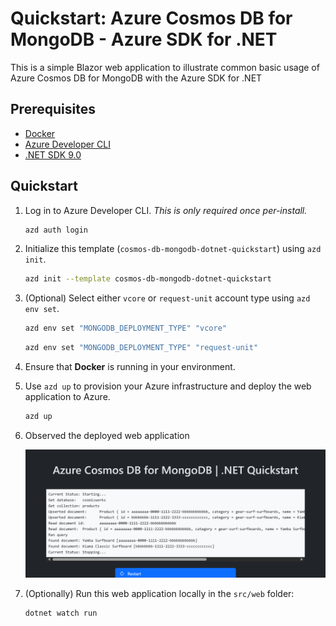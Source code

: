 <!--
---
page_type: sample
name: "Quickstart: Azure Cosmos DB for MongoDB and Azure SDK for .NET"
description: This is a simple ASP.NET web application to illustrate common basic usage of Azure Cosmos DB for MongoDB and the Azure SDK for .NET.
urlFragment: template
languages:
- csharp
- azdeveloper
products:
- azure-cosmos-db
---
-->

# Quickstart: Azure Cosmos DB for MongoDB - Azure SDK for .NET

This is a simple Blazor web application to illustrate common basic usage of Azure Cosmos DB for MongoDB with the Azure SDK for .NET

## Prerequisites

- [Docker](https://www.docker.com/)
- [Azure Developer CLI](https://aka.ms/azd-install)
- [.NET SDK 9.0](https://dotnet.microsoft.com/download/dotnet/9.0) 

## Quickstart

1. Log in to Azure Developer CLI. *This is only required once per-install.*

    ```bash
    azd auth login
    ```

1. Initialize this template (`cosmos-db-mongodb-dotnet-quickstart`) using `azd init`.

    ```bash
    azd init --template cosmos-db-mongodb-dotnet-quickstart
    ```

1. (Optional) Select either `vcore` or `request-unit` account type using `azd env set`.

    ```bash
    azd env set "MONGODB_DEPLOYMENT_TYPE" "vcore"
    ```

    ```bash
    azd env set "MONGODB_DEPLOYMENT_TYPE" "request-unit"
    ```

1. Ensure that **Docker** is running in your environment.

1. Use `azd up` to provision your Azure infrastructure and deploy the web application to Azure.

    ```bash
    azd up
    ```

1. Observed the deployed web application

    ![Screenshot of the deployed web application.](assets/web.png)

1. (Optionally) Run this web application locally in the `src/web` folder: 

    ```dotnetcli
    dotnet watch run
    ```
